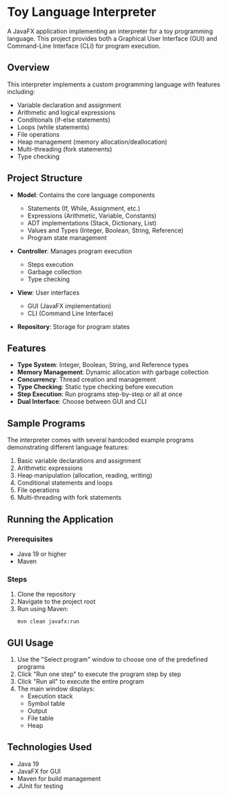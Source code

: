 # Toy Language Interpreter

A JavaFX application implementing an interpreter for a toy programming language. This project provides both a Graphical User Interface (GUI) and Command-Line Interface (CLI) for program execution.

## Overview

This interpreter implements a custom programming language with features including:
- Variable declaration and assignment
- Arithmetic and logical expressions
- Conditionals (if-else statements)
- Loops (while statements)
- File operations
- Heap management (memory allocation/deallocation)
- Multi-threading (fork statements)
- Type checking

## Project Structure

- **Model**: Contains the core language components
  - Statements (If, While, Assignment, etc.)
  - Expressions (Arithmetic, Variable, Constants)
  - ADT implementations (Stack, Dictionary, List)
  - Values and Types (Integer, Boolean, String, Reference)
  - Program state management

- **Controller**: Manages program execution
  - Steps execution
  - Garbage collection
  - Type checking

- **View**: User interfaces
  - GUI (JavaFX implementation)
  - CLI (Command Line Interface)

- **Repository**: Storage for program states

## Features

- **Type System**: Integer, Boolean, String, and Reference types
- **Memory Management**: Dynamic allocation with garbage collection
- **Concurrency**: Thread creation and management
- **Type Checking**: Static type checking before execution
- **Step Execution**: Run programs step-by-step or all at once
- **Dual Interface**: Choose between GUI and CLI

## Sample Programs

The interpreter comes with several hardcoded example programs demonstrating different language features:

1. Basic variable declarations and assignment
2. Arithmetic expressions
3. Heap manipulation (allocation, reading, writing)
4. Conditional statements and loops
5. File operations
6. Multi-threading with fork statements

## Running the Application

### Prerequisites
- Java 19 or higher
- Maven

### Steps
1. Clone the repository
2. Navigate to the project root
3. Run using Maven:
   ```
   mvn clean javafx:run
   ```

## GUI Usage

1. Use the "Select program" window to choose one of the predefined programs
2. Click "Run one step" to execute the program step by step
3. Click "Run all" to execute the entire program
4. The main window displays:
   - Execution stack
   - Symbol table
   - Output
   - File table
   - Heap

## Technologies Used

- Java 19
- JavaFX for GUI
- Maven for build management
- JUnit for testing

